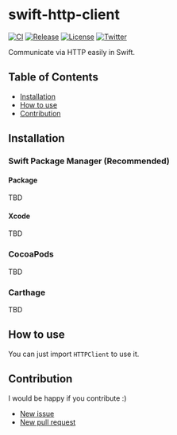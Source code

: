 # swift-http-client

[![CI](https://github.com/uhooi/swift-http-client/actions/workflows/main.yml/badge.svg?branch=main)](https://github.com/uhooi/swift-http-client/actions/workflows/main.yml)
[![Release](https://img.shields.io/github/v/release/uhooi/swift-http-client)](https://github.com/uhooi/swift-http-client/releases/latest)
[![License](https://img.shields.io/github/license/uhooi/swift-http-client)](https://github.com/uhooi/swift-http-client/blob/main/LICENSE)
[![Twitter](https://img.shields.io/twitter/follow/the_uhooi?style=social)](https://twitter.com/the_uhooi)

Communicate via HTTP easily in Swift.

## Table of Contents

- [Installation](#installation)
- [How to use](#how-to-use)
- [Contribution](#contribution)

## Installation

### Swift Package Manager (Recommended)

#### Package

TBD

#### Xcode

TBD

### CocoaPods

TBD

### Carthage

TBD

## How to use

You can just import `HTTPClient` to use it.

## Contribution

I would be happy if you contribute :)

- [New issue](https://github.com/uhooi/swift-http-client/issues/new)
- [New pull request](https://github.com/uhooi/swift-http-client/compare)

